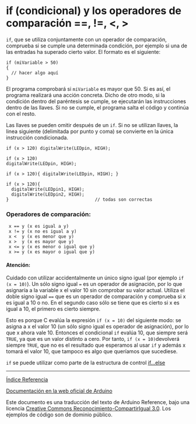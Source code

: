 # if (condicional) y los operadores de comparación ==, !=, <, >

```if```, que se utiliza conjuntamente con un operador de comparación, comprueba si se cumple una determinada condición, por ejemplo si una de las entradas ha superado cierto valor. El formato es el siguiente:

```Arduino
if (miVariable > 50)
{
  // hacer algo aquí
}
```

El programa comprobará si ```miVariable``` es mayor que 50. Si es así, el programa realizará una acción concreta. Dicho de otro modo, si la condición dentro del paréntesis se cumple, se ejecutarán las instrucciones dentro de las llaves. Si no se cumple, el programa salta el código y continúa con el resto.

Las llaves se pueden omitir después de un ```if```. Si no se utilizan llaves, la linea siguiente (delimitada por punto y coma) se convierte en la única instrucción condicionada.

```Arduino
if (x > 120) digitalWrite(LEDpin, HIGH); 

if (x > 120)
digitalWrite(LEDpin, HIGH); 

if (x > 120){ digitalWrite(LEDpin, HIGH); } 

if (x > 120){ 
  digitalWrite(LEDpin1, HIGH);
  digitalWrite(LEDpin2, HIGH); 
}                                 // todas son correctas
```


### Operadores de comparación:

```Arduino
 x == y (x es igual a y)
 x != y (x no es igual a y)
 x <  y (x es menor que y)  
 x >  y (x es mayor que y) 
 x <= y (x es menor o igual que y) 
 x >= y (x es mayor o igual que y)
 ```

#### Atención:

Cuidado con utilizar accidentalmente un único signo igual (por ejemplo ```if (x = 10)```). Un sólo signo igual ```=``` es un operador de asignación, por lo que asignaría a la variable x el valor 10 sin comprobar su valor actual. Utiliza el doble signo igual ```==``` que es un operador de comparación y comprueba si x es igual a 10 o no. En el segundo caso sólo se tiene que es cierto si x es igual a 10, el primero es cierto siempre.

Esto es porque C evalúa la expresión ```if (x = 10)``` del siguiente modo: se asigna a x el valor 10 (un sólo signo igual es operador de asignación), por lo que x ahora vale 10. Entonces el condicional ```if``` evalúa 10, que siempre será ```TRUE```, ya que es un valor distinto a cero. Por tanto, ```if (x = 10)```devolverá siempre ```TRUE```, que no es el resultado que esperamos al usar ```if``` y además x tomará el valor 10, que tampoco es algo que queríamos que sucediese.

```if``` se puede utilizar como parte de la estructura de control [if...else](https://github.com/Hector-G/WIP/blob/master/Arduino/Reference/Else.md)

-------------------------

[Índice Referencia](https://github.com/Hector-G/WIP/blob/master/Arduino/Reference.md)


[Documentación en la web oficial de Arduino](https://www.arduino.cc/en/Reference/If)

Este documento es una traducción del texto de Arduino Reference, bajo una licencia [Creative Commons Reconocimiento-CompartirIgual 3.0](https://creativecommons.org/licenses/by-sa/3.0/es/). Los ejemplos de código son de dominio público.
